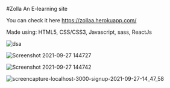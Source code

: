 #Zolla
An E-learning site 

You can check it here 
https://zollaa.herokuapp.com/

Made using:
HTML5, CSS/CSS3, Javascript, sass, ReactJs

![dsa](https://user-images.githubusercontent.com/65741884/134911082-99405dac-7a23-4972-9300-1d6986491297.png)




![Screenshot 2021-09-27 144727](https://user-images.githubusercontent.com/65741884/134911058-0cd8cd43-78e5-42e4-9472-9983834d0aa2.png)




![Screenshot 2021-09-27 144742](https://user-images.githubusercontent.com/65741884/134911062-3dad3636-a014-436e-8d14-43de922a9f52.png)




![screencapture-localhost-3000-signup-2021-09-27-14_47_58](https://user-images.githubusercontent.com/65741884/134911052-05ef5628-4d0f-4729-90bb-821ebf1f3f34.png)
